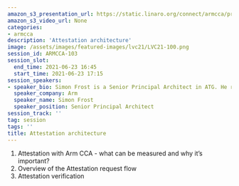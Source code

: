 ```yaml
---
amazon_s3_presentation_url: https://static.linaro.org/connect/armcca/presentations/CCATechEvent-210623-SF.pdf
amazon_s3_video_url: None
categories:
- armcca
description: 'Attestation architecture'
image: /assets/images/featured-images/lvc21/LVC21-100.png
session_id: ARMCCA-103
session_slot:
  end_time: 2021-06-23 16:45
  start_time: 2021-06-23 17:15
session_speakers:
- speaker_bio: Simon Frost is a Senior Principal Architect in ATG. He runs a software prototyping team responsible for building components that will assist using technologies based on Arm architectures in various environments. Simon also has responsibility for Attestation within the Arm CCA.
  speaker_company: Arm
  speaker_name: Simon Frost
  speaker_position: Senior Principal Architect
session_track: ''
tag: session
tags: ''
title: Attestation architecture
---
```

1. Attestation with Arm CCA - what can be measured and why it’s important?
2. Overview of the Attestation request flow
3. Attestation verification